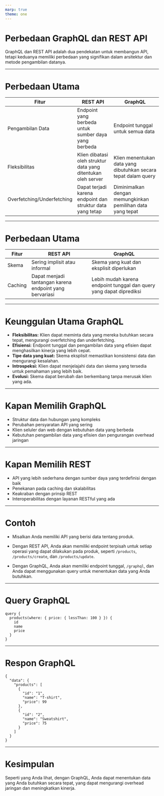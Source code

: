 ```yaml
---
marp: true
theme: one
---
```


# Perbedaan GraphQL dan REST API

GraphQL dan REST API adalah dua pendekatan untuk membangun API, tetapi keduanya memiliki perbedaan yang signifikan dalam arsitektur dan metode pengambilan datanya.

---

# Perbedaan Utama

| Fitur                      | REST API                                                      | GraphQL                                                        |
| -------------------------- | ------------------------------------------------------------- | -------------------------------------------------------------- |
| Pengambilan Data           | Endpoint yang berbeda untuk sumber daya yang berbeda          | Endpoint tunggal untuk semua data                              |
| Fleksibilitas              | Klien dibatasi oleh struktur data yang ditentukan oleh server | Klien menentukan data yang dibutuhkan secara tepat dalam query |
| Overfetching/Underfetching | Dapat terjadi karena endpoint dan struktur data yang tetap    | Diminimalkan dengan memungkinkan pemilihan data yang tepat     |

---

# Perbedaan Utama

| Fitur   | REST API                                                | GraphQL                                                             |
| ------- | ------------------------------------------------------- | ------------------------------------------------------------------- |
| Skema   | Sering implisit atau informal                           | Skema yang kuat dan eksplisit diperlukan                            |
| Caching | Dapat menjadi tantangan karena endpoint yang bervariasi | Lebih mudah karena endpoint tunggal dan query yang dapat diprediksi |

---

# Keunggulan Utama GraphQL

- **Fleksibilitas:** Klien dapat meminta data yang mereka butuhkan secara tepat, mengurangi overfetching dan underfetching.
- **Efisiensi:** Endpoint tunggal dan pengambilan data yang efisien dapat menghasilkan kinerja yang lebih cepat.
- **Tipe data yang kuat:** Skema eksplisit memastikan konsistensi data dan mengurangi kesalahan.
- **Introspeksi:** Klien dapat menjelajahi data dan skema yang tersedia untuk pemahaman yang lebih baik.
- **Evolusi:** Skema dapat berubah dan berkembang tanpa merusak klien yang ada.

---

# Kapan Memilih GraphQL

- Struktur data dan hubungan yang kompleks
- Perubahan persyaratan API yang sering
- Klien seluler dan web dengan kebutuhan data yang berbeda
- Kebutuhan pengambilan data yang efisien dan pengurangan overhead jaringan

---

# Kapan Memilih REST

- API yang lebih sederhana dengan sumber daya yang terdefinisi dengan baik
- Penekanan pada caching dan skalabilitas
- Keakraban dengan prinsip REST
- Interoperabilitas dengan layanan RESTful yang ada

---

# Contoh

- Misalkan Anda memiliki API yang berisi data tentang produk.

- Dengan REST API, Anda akan memiliki endpoint terpisah untuk setiap operasi yang dapat dilakukan pada produk, seperti `/products`, `/products/create`, dan `/products/update`.

- Dengan GraphQL, Anda akan memiliki endpoint tunggal, `/graphql`, dan Anda dapat menggunakan query untuk menentukan data yang Anda butuhkan.

---

# Query GraphQL

```
query {
  products(where: { price: { lessThan: 100 } }) {
    id
    name
    price
  }
}
```

---

# Respon GraphQL

```
{
  "data": {
    "products": [
      {
        "id": "1",
        "name": "T-shirt",
        "price": 99
      },
      {
        "id": "2",
        "name": "Sweatshirt",
        "price": 75
      }
    ]
  }
}
```

---

# Kesimpulan

Seperti yang Anda lihat, dengan GraphQL, Anda dapat menentukan data yang Anda butuhkan secara tepat, yang dapat mengurangi overhead jaringan dan meningkatkan kinerja.
